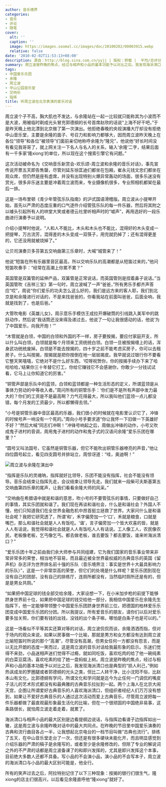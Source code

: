```yaml
---
author: 音乐境界
categories:
- 音乐
- 评论
- 随笔
cover:
  alt: ''
  caption: ''
  image: https://images.soomal.cc/images/doc/20100202/00003915.webp
  relative: false
date: '2010-02-02T11:53:13+08:00'
description: 源自：http://blog.sina.com.cn/yyjj | 版权：转载 |  平均/总评分：08.75/105
summary: 周立波是昨晚的焦点，经过与相声和小品的基本功能予以对比之后，我发现海派清口也是典型的“损人利己，”例如热讽成龙的罗圈腿或者郭德纲的光头之类，但比二人转干净，比小沈阳不俗，比赵本山有文化，比郭德纲有学问，所谓文化和学问就是迄今为止任何一门调侃的嘴皮子活儿的艺术形式都没有和最典雅的古典音乐拉扯到一起……
tags:
- 中国爱乐乐团
- 余隆
- 周立波
- 中山公园音乐堂
- 交响乐
- 指挥
title: 听周立波在北京表演的爱乐对话
---
```


周立波个子不高，胸大肌也不发达，与余隆站在一起一比较就只能称其为小波而不是大波，用被临时剃成光头冒充郭德纲的长号首席赵欣的话说“上海不好干吧，”于是昨天晚上他北漂到北京做了第一次演出。他拒绝春晚的央视演播大厅却没有拒绝中山音乐堂，主要是余隆的面子、号召力和影响力都够大，因而周立波昨天晚上在各位“领导”和各位“被领导”们面前亲切地称呼余隆为“隆兄”，他说他“好长时间没有看见我哥哥了，就上网关注一下名人与名人的关系，输入‘余隆’二字，结果后面有一千多家‘隆xiong’的单位，所以现在这个搜索引擎它有问题。”

这次活动被命名为《交响音乐新赏会-欢乐颂-周立波和余隆的音乐对话》，事先宣传说开票五天即告售罄，尽管刘延东徐匡迪们都坐在包厢，崔永元钱文忠们都坐在观众席，但仍然是座有虚席，并没有出现特别火爆异常轰动的场面，很多乐迷没有赏光，很多非乐迷主要是冲着周立波而来，专业摄像机很多，专业照相机都架在最后一排。

这是一场布里顿《青少年管弦乐队指南》的沪式国语滑稽版。周立波从小提琴开始，首先以严肃的态度庄重的口气逐件介绍管弦乐队的每一件乐器，然后将其附之以噱头引起所有人的哄堂大笑或者德云社里听相声时的“嘘声”，再用选好的一段乐曲进行演奏予以说明。

介绍小提琴时他说，“人和人不能比，木头和木头也不能比，混得好的木头变成一把提琴，万古流芳，混得差的木头变成一双筷子，用完就扔掉了；还有混得更差的，它还没用就被烧掉了。”

让贝司演奏贝多芬第五交响曲第三乐章时，大喊“城管来了！”

他说“短笛在所有乐器里音区最高，所以交响乐队的高潮都是从短笛过来的，”他问短笛吹奏手：“经常在高潮上你累不累？”

英国管是双簧管的延伸产品，双簧管是正常说话，而英国管则是捏着鼻子说话。”当英国管吹《吉祥三宝》第一句时，周立波喊了一声“爸爸，”所有男乐手都齐声答应“哎”，周说“你们爱乐的功夫怎么这么好的，我们是远方来的客人耶，我们到北京是和余隆进行对话的，不是来找爸爸的，你看我站在前面叫爸爸，后面全响，我就是找到了，也是后爸。”

大管吹电影《英雄儿女》，周示意乐手模仿王成拉开爆破筒的引线跳入美军中的跳跃动作，然后说“我话筒还没来得及递过去，他说了一句让我很感动的话，他说‘为了中国爱乐，向我开炮！’”

“木管就是白领，中国的白领和外国的不一样，房子要按揭，要应付家庭开支，所以什么叫白领，白领就是每个月领来工资统统白领。白领一旦被按揭缠上的话，浑身武功统统废掉。白领是不能去按揭的，四十岁之前不能考虑买房子，你可以去租房子。什么叫按揭，按揭就是把你按倒在地一层层揭皮。我早就说过银行你不要看它整天笑嘻嘻，它绝对不是什么好东西，‘哎呀祝贺你，你的按揭手续办下来了哈哈哈哈，’结果你三十年替它打工，你给它赚钱它不会感谢你，你敢少一分钱试试看，它马上让你知道它的厉害。”

“铜管声部是乐队中的蓝领，白领和蓝领都是一种生活形态的定义，所谓蓝领是从事体力劳动的中等收入者。”周问所有的铜管乐手：‘你们是不是所有声部中发力最大的？你们的工资是不是最高啊？力气花得最大，所以我叫他们蓝领一点儿都没错，每个月发的工资最少，所以都懒得去领。”

“小号是铜管乐器中音区最高的乐器，我们很小的时候就在电影里认识它了，冲锋的时候号声一响没有一个死的。”周向小号手要求道“你让我怀一下旧做一下英雄好不好？”然后大喊“同志们冲啊！”冲锋号响起之后，周做出冲锋的动作，小号又吹成鬼子进村的音调，周用鬼子进村的动作和鬼子式的汉语问余隆“爱乐乐团在哪里？”

“圆号又叫法国号，它虽然是铜管乐器，但它不能吹出铜管乐器嘹亮的声音，”他让四位圆号起立，看见四支圆号并排站立，周惊讶道：“哇，奥迪啊！”

![周立波与余隆在演出中](https://images.soomal.cc/images/doc/20100202/00003914.webp)





“指挥是乐队的灵魂呐，指挥就好比领导，乐团不能没有指挥，社会不能没有领导。音乐会结束让指挥先走，会议结束让领导先走。我们就来一段柴可夫斯基第五交响曲第四乐章的尾声，让我们看看余隆大师的风采。”

“交响曲在希腊语中就是和谐的意思，吹小号的不要管弦乐的事情，只要做好自己的事情，其实乐团就和谐了。我们现在再谈和谐社会，什么是和谐社会？外国人不懂，他们只知道我们在全世界金融危机中昂首挺立拯救了世界。大家问什么是和谐社会呢？我把它研究透了，所谓‘和’，禾字偏旁加一个‘口’，禾就是粮食，口就是嘴巴，那么和谐社会就是人人有饭吃。‘谐’，言子偏旁加一个皆大欢喜的皆，就是人人有话说，我觉得和谐社会就是人人有饭吃人人有话说。工人像工人，农民像农民，老板像老板，乞丐像乞丐。都去做老板，谁去要饭？都去要饭，谁来听海派清口？”

“爱乐乐团十年之前由我们余大师参与共同组建，它为我们国家的音乐事业带来非常非常多的荣誉，相当地不容易，而且最近被全世界最权威的古典音乐的英国《留声机》杂志评为世界排名前十强的乐队（音乐境界注：事实是世界十大最具影响力的乐队）”，这是一个非常崇高的荣誉，但它们的处境是什么样呢？爱乐乐团到现在没有自己的团部，没有自己的排练厅，连厕所都没有，当然临时厕所还是有的，但是是男女共厕。”

“如果把中国足球的钱全部交给余隆，大家设想一下，在小米加步枪的前提下能够跻身世界前十位，如果把中国足球的钱交给他一部分，我相信中国爱乐在余隆先生指挥下，他一定能够带领整个中国爱乐乐团跻身世界前三位，把德国的柏林爱乐乐团变成中国爱乐乐团的分团。所以我提议，所有爱音乐的朋友，请你们以后对爱乐要多加关照，你们要有钱的出钱，没钱的出个条子嘛，哪怕是白条子也是可以的。”

这是一场看似不平等其实还算对等的对话，周立波侃侃而谈，余隆洒洒而指，但对于场内的观众来说，如果以房事做一个比喻，那就是男方和女方都没有达到周立波比喻短笛时所说的那个“高潮”，尽管没有高潮，但男女任何一方都没有怨言，而是以无比开朗的态度一笑而过，这是周立波的音乐对话给我最形象的启示。乐迷们觉得不来劲，小品迷相声迷们觉得不过瘾，就如同吃饭，喜欢吃肉的给了他一碗纯素的白菜豆腐汤，喜欢吃素的给了她一盘蚂蚁上树。周立波是昨晚的焦点，经过与相声和小品的基本功能予以对比之后，我发现海派清口也是典型的“损人利己，”例如热讽成龙的罗圈腿或者郭德纲的光头之类，但比二人转干净，比小沈阳不俗，比赵本山有文化，比郭德纲有学问，所谓文化和学问就是迄今为止任何一门调侃的嘴皮子活儿的艺术形式都没有和最典雅的古典音乐拉扯到一起。两个上海人在北京大闹天宫，企图让所谓爱好古典音乐的人喜欢海派清口，但组织者经纪人们万万没有想到，如果让不爱好古典音乐的人通过这次活动而爱上古典音乐，尽管周立波把每一件乐器都做了最直观最形象最生活化的比喻，但在一个很顽固的中国绝非易事，这条路很长，就怕周立波走着走着，就累了。

海派清口与相声小品的最大区别是边看提纲边说话，与指挥边看谱子边指挥如出一辙，这是周立波与余隆昨晚对话中的最大共同点。在昨晚的节目里中国爱乐演奏的古典和流行曲目各占一半，让我想起北京电台的一档节目叫做“古典也流行”。排练了五天，在中山音乐堂走台了一次，但还是有很多硬块未能化开，而且明显感觉到介绍乐器的严肃的稿子是余隆写的，或者至少是余隆修改的，但除了专业的解说词之外的不严肃的话都是周立波备课了的和即兴发挥的，尤其是即兴发挥这个本事，目前绝大多数人还都不具备。写小品的不会演小品，演小品的不会写本子，周立波的海派清口与小品的最大区别可能是，他全行。

所有的笑声过去之后，阿拉特别记住了以下三种现象：按揭的银行们很生气，隆xiong的店主们很高兴，以后看见余隆直呼他“隆xiong”就好了。